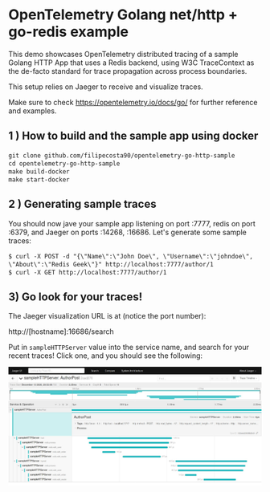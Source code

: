 # OpenTelemetry Golang net/http + go-redis example


This demo showcases OpenTelemetry distributed tracing of a sample 
Golang HTTP App that uses a Redis backend, 
using W3C TraceContext as the de-facto standard for trace propagation across process boundaries.

This setup relies on Jaeger to receive and visualize traces. 

Make sure to check https://opentelemetry.io/docs/go/ for further reference and examples.
 
## 1 ) How to build and the sample app using docker 
```
git clone github.com/filipecosta90/opentelemetry-go-http-sample
cd opentelemetry-go-http-sample
make build-docker
make start-docker
```


## 2 ) Generating sample traces
You should now jave your sample app listening on port :7777, redis on port :6379, 
and Jaeger on ports :14268, :16686.
Let's generate some sample traces:

```
$ curl -X POST -d "{\"Name\":\"John Doe\", \"Username\":\"johndoe\", \"About\":\"Redis Geek\"}" http://localhost:7777/author/1
$ curl -X GET http://localhost:7777/author/1
```

## 3) Go look for your traces!
 
The Jaeger visualization URL is at (notice the port number):

http://[hostname]:16686/search 
 
Put in `sampleHTTPServer` value into the service name, and search for your recent traces!
Click one, and you should see the following:
 
![sample jaeger output](./docs/sample-jaeger-output.jpg)
